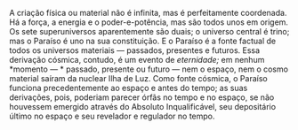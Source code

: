 ﻿A criação física ou material não é infinita, mas é perfeitamente coordenada. Há a força, a energia e o poder-e-potência, mas são todos unos em origem. Os sete superuniversos aparentemente são duais; o universo central é trino; mas o Paraíso é uno na sua constituição. E o Paraíso é a fonte factual de todos os universos materiais — passados, presentes e futuros. Essa derivação cósmica, contudo, é um evento de *eternidade;* em nenhum *momento — * passado, presente ou futuro — nem o espaço, nem o cosmo material saíram da nuclear Ilha de Luz. Como fonte cósmica, o Paraíso funciona precedentemente ao espaço e antes do tempo; as suas derivações, pois, poderiam parecer órfãs no tempo e no espaço, se não houvessem emergido através do Absoluto Inqualificável, seu depositário último no espaço e seu revelador e regulador no tempo.